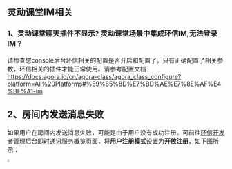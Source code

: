 ## 灵动课堂IM相关
### 1、灵动课堂聊天插件不显示? 灵动课堂场景中集成环信IM,无法登录IM？
请检查您console后台环信相关的配置是否开启和配置了。只有正确配置了相关参数，环信相关的插件才能正常使用。请参考配置文档
https://docs.agora.io/cn/agora-class/agora_class_configure?platform=All%20Platforms#%E9%85%8D%E7%BD%AE%E7%8E%AF%E4%BF%A1-im


## 2、房间内发送消息失败

如果用户在房间内发送消息失败，可能是由于用户没有成功注册。可前往<a href="https://console.easemob.com/app/im-service/detail" target="_blank">环信开发者管理后台即时通讯服务概览页面</a>，将**用户注册模式**设置为**开放注册**，如下图所示：

<img src="https://web-cdn.agora.io/docs-files/1654080800726" style="zoom: 33%;" />